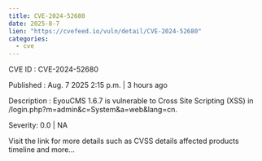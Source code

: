 ```yaml
--- 
title: CVE-2024-52680
date: 2025-8-7
lien: "https://cvefeed.io/vuln/detail/CVE-2024-52680"
categories:
  - cve
---
```


CVE ID : CVE-2024-52680

Published :  Aug. 7
2025
2:15 p.m. | 3 hours ago

Description : EyouCMS 1.6.7 is vulnerable to Cross Site Scripting (XSS) in /login.php?m=admin&c=System&a=web&lang=cn.

Severity: 0.0 | NA

Visit the link for more details
such as CVSS details
affected products
timeline
and more...
